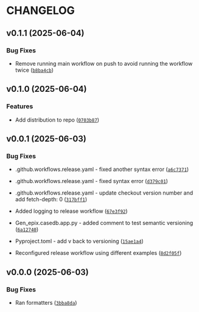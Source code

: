 # CHANGELOG

<!-- version list -->

## v0.1.1 (2025-06-04)

### Bug Fixes

- Remove running main workflow on push to avoid running the workflow twice
  ([`b8ba4cb`](https://github.com/RIVM-bioinformatics/gen-epix-api/commit/b8ba4cb138f8c694e3dc34b7b6fac67988cb678d))


## v0.1.0 (2025-06-04)

### Features

- Add distribution to repo
  ([`0703b87`](https://github.com/RIVM-bioinformatics/gen-epix-api/commit/0703b87c8fb670a32309c3d89e24584c033b1055))


## v0.0.1 (2025-06-03)

### Bug Fixes

- .github.workflows.release.yaml - fixed another syntax error
  ([`a6c7371`](https://github.com/RIVM-bioinformatics/gen-epix-api/commit/a6c7371227308aa94fb95ab6451989419a6d4d26))

- .github.workflows.release.yaml - fixed syntax error
  ([`d379c01`](https://github.com/RIVM-bioinformatics/gen-epix-api/commit/d379c01d0913b4ea83da250e5817396a61a24ae6))

- .github.workflows.release.yaml - update checkout version number and add fetch-depth: 0
  ([`317bff1`](https://github.com/RIVM-bioinformatics/gen-epix-api/commit/317bff199dd44ad391ab44b49f499b7cf6a61723))

- Added logging to release workflow
  ([`67e3f92`](https://github.com/RIVM-bioinformatics/gen-epix-api/commit/67e3f928a3bc96ffb4b6a868ba42d9fcc4d15fc8))

- Gen_epix.casedb.app.py - added comment to test semantic versioning
  ([`6a12740`](https://github.com/RIVM-bioinformatics/gen-epix-api/commit/6a12740fa1aeed18a340d27e224efbec30b63a6c))

- Pyproject.toml - add v back to versioning
  ([`15ae1a4`](https://github.com/RIVM-bioinformatics/gen-epix-api/commit/15ae1a4d03c85ae471d9027b822d80c5f5c7f621))

- Reconfigured release workflow using different examples
  ([`8d2f05f`](https://github.com/RIVM-bioinformatics/gen-epix-api/commit/8d2f05f17412fb8c8fc63eac7f282ccc635bef2d))


## v0.0.0 (2025-06-03)

### Bug Fixes

- Ran formatters
  ([`3bba8da`](https://github.com/RIVM-bioinformatics/gen-epix-api/commit/3bba8da4681a9335b37ef8cbebc551634ef12eb9))
